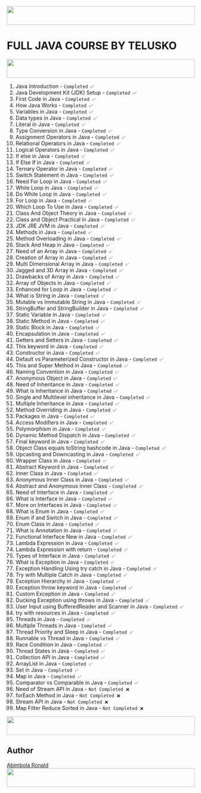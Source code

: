 <img width="100%" height="50" src="https://i.imgur.com/dBaSKWF.gif" />

# FULL JAVA COURSE BY TELUSKO
<img width="100%" height="50" src="https://i.imgur.com/dBaSKWF.gif" />

1. Java Introduction - `Completed ✅`
2. Java Development Kit (JDK) Setup - `Completed ✅`
3. First Code in Java - `Completed ✅`
4. How Java Works - `Completed ✅`
5. Variables in Java - `Completed ✅`
6. Data types in Java - `Completed ✅`
7. Literal in Java - `Completed ✅`
8. Type Conversion in Java - `Completed ✅`
9. Assignment Operators in Java - `Completed ✅`
10. Relational Operators in Java - `Completed ✅`
11. Logical Operators in Java - `Completed ✅`
12. If else in Java - `Completed ✅`
13. If Else If in Java - `Completed ✅`
14. Ternary Operator in Java - `Completed ✅`
15. Switch Statement in Java - `Completed ✅`
16. Need For Loop in Java - `Completed ✅`
17. While Loop in Java - `Completed ✅`
18. Do While Loop in Java - `Completed ✅`
19. For Loop in Java - `Completed ✅`
20. Which Loop To Use in Java - `Completed ✅`
21. Class And Object Theory in Java - `Completed ✅`
22. Class and Object Practical in Java - `Completed ✅`
23. JDK JRE JVM in Java - `Completed ✅`
24. Methods in Java - `Completed ✅`
25. Method Overloading in Java - `Completed ✅`
26. Stack And Heap in Java - `Completed ✅`
27. Need of an Array in Java - `Completed ✅`
28. Creation of Array in Java - `Completed ✅`
29. Multi Dimensional Array in Java - `Completed ✅`
30. Jagged and 3D Array in Java - `Completed ✅`
31. Drawbacks of Array in Java - `Completed ✅`
32. Array of Objects in Java - `Completed ✅`
33. Enhanced for Loop in Java - `Completed ✅`
34. What is String in Java - `Completed ✅`
35. Mutable vs Immutable String in Java - `Completed ✅`
36. StringBuffer and StringBuilder in Java - `Completed ✅`
37. Static Variable in Java - `Completed ✅`
38. Static Method in Java - `Completed ✅`
39. Static Block in Java - `Completed ✅`
40. Encapsulation in Java - `Completed ✅`
41. Getters and Setters in Java - `Completed ✅`
42. This keyword in Java - `Completed ✅`
43. Constructor in Java - `Completed ✅`
44. Default vs Parameterized Constructor in Java - `Completed ✅`
45. This and Super Method in Java - `Completed ✅`
46. Naming Convention in Java - `Completed ✅`
47. Anonymous Object in Java - `Completed ✅`
48. Need of Inheritance in Java - `Completed ✅`
49. What is Inheritance in Java - `Completed ✅`
50. Single and Multilevel inheritance in Java - `Completed ✅`
51. Multiple Inheritance in Java - `Completed ✅`
52. Method Overriding in Java - `Completed ✅`
53. Packages in Java - `Completed ✅`
54. Access Modifiers in Java - `Completed ✅`
55. Polymorphism in Java - `Completed ✅`
56. Dynamic Method Dispatch in Java - `Completed ✅`
57. Final keyword in Java - `Completed ✅`
58. Object Class equals toString hashcode in Java - `Completed ✅`
59. Upcasting and Downcasting in Java - `Completed ✅`
60. Wrapper Class in Java - `Completed ✅`
61. Abstract Keyword in Java - `Completed ✅`
62. Inner Class in Java - `Completed ✅`
63. Anonymous Inner Class in Java - `Completed ✅`
64. Abstract and Anonymous Inner Class - `Completed ✅`
65. Need of Interface in Java - `Completed ✅`
66. What is Interface in Java - `Completed ✅`
67. More on Interfaces in Java - `Completed ✅`
68. What is Enum in Java - `Completed ✅`
69. Enum if and Switch in Java - `Completed ✅`
70. Enum Class in Java - `Completed ✅`
71. What is Annotation in Java - `Completed ✅`
72. Functional Interface New in Java - `Completed ✅`
73. Lambda Expression in Java - `Completed ✅`
74. Lambda Expression with return - `Completed ✅`
75. Types of Interface in Java - `Completed ✅`
76. What is Exception in Java - `Completed ✅`
77. Exception Handling Using try catch in Java - `Completed ✅`
78. Try with Multiple Catch in Java - `Completed ✅`
79. Exception Hierarchy in Java - `Completed ✅`
80. Exception throw keyword in Java - `Completed ✅`
81. Custom Exception in Java - `Completed ✅`
82. Ducking Exception using throws in Java - `Completed ✅`
83. User Input using BufferedReader and Scanner in Java - `Completed ✅`
84. try with resources in Java - `Completed ✅`
85. Threads in Java - `Completed ✅`
86. Multiple Threads in Java - `Completed ✅`
87. Thread Priority and Sleep in Java - `Completed ✅`
88. Runnable vs Thread in Java - `Completed ✅`
89. Race Condition in Java - `Completed ✅`
90. Thread States in Java - `Completed ✅`
91. Collection API in Java - `Completed ✅`
92. ArrayList in Java - `Completed ✅`
93. Set in Java - `Completed ✅`
94. Map in Java - `Completed ✅`
95. Comparator vs Comparable in Java - `Completed ✅`
96. Need of Stream API in Java - `Not Completed ❌`
97. forEach Method in Java - `Not Completed ❌`
98. Stream API in Java - `Not Completed ❌`
99. Map Filter Reduce Sorted in Java - `Not Completed ❌`


<img width="100%" height="50" src="https://i.imgur.com/dBaSKWF.gif" />

## Author
[Abimbola Ronald](https://www.linkedin.com/in/abimbola-ronald-977299224/)
<img width="100%" height="50" src="https://i.imgur.com/dBaSKWF.gif" />
